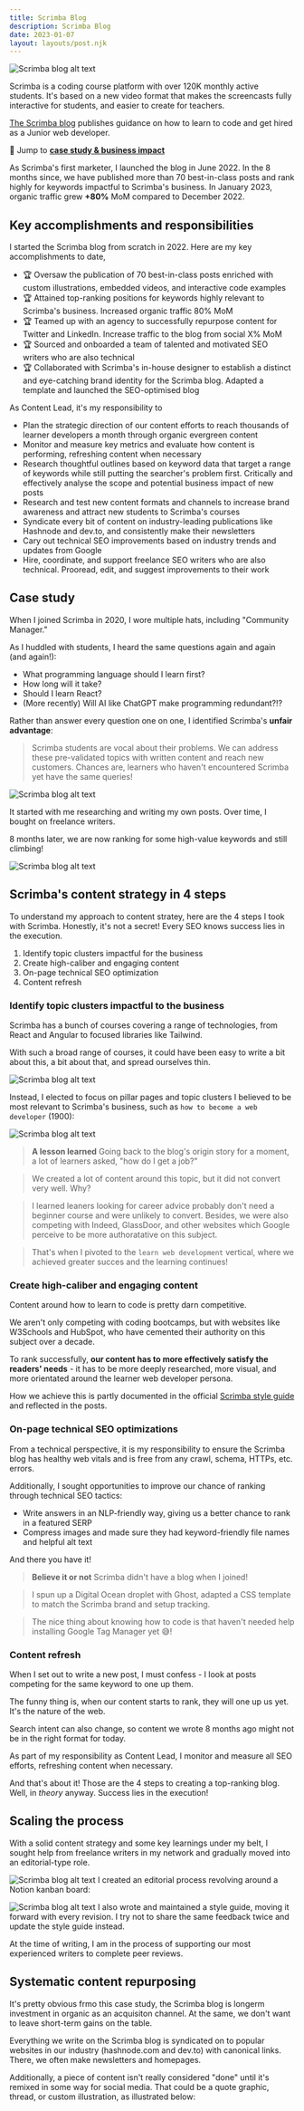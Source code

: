 ```yaml
---
title: Scrimba Blog
description: Scrimba Blog
date: 2023-01-07
layout: layouts/post.njk
---
```


![Scrimba blog alt text](../../img/scrimba-blog-header.png)

Scrimba is a coding course platform with over 120K monthly active students. It's based on a new video format that makes the screencasts fully interactive for students, and easier to create for teachers.

[The Scrimba blog](https://scrimba.com/articles) publishes guidance on how to learn to code and get hired as a Junior web developer.

🔗 Jump to [**case study & business impact**](#case-study)

As Scrimba's first marketer, I launched the blog in June 2022. In the 8 months since, we have published more than 70 best-in-class posts and rank highly for keywords impactful to Scrimba's business. In January 2023, organic traffic grew **+80%** MoM compared to December 2022.

## Key accomplishments and responsibilities
I started the Scrimba blog from scratch in 2022. Here are my key accomplishments to date,

- 🏆 Oversaw the publication of 70 best-in-class posts enriched with custom illustrations, embedded videos, and interactive code examples
- 🏆 Attained top-ranking positions for keywords highly relevant to Scrimba's business. Increased organic traffic 80% MoM
- 🏆 Teamed up with an agency to successfully repurpose content for Twitter and LinkedIn. Increase traffic to the blog from social X% MoM
- 🏆 Sourced and onboarded a team of talented and motivated SEO writers who are also technical 
- 🏆 Collaborated with Scrimba's in-house designer to establish a distinct and eye-catching brand identity for the Scrimba blog. Adapted a template and launched the SEO-optimised blog

As Content Lead, it's my responsibility to

- Plan the strategic direction of our content efforts to reach thousands of learner developers a month through organic evergreen content
- Monitor and measure key metrics and evaluate how content is performing, refreshing content when necessary
- Research thoughtful outlines based on keyword data that target a range of keywords while still putting the searcher's problem first. Critically and effectively analyse the scope and potential business impact of new posts
- Research and test new content formats and channels to increase brand awareness and attract new students to Scrimba's courses
- Syndicate every bit of content on industry-leading publications like Hashnode and dev.to, and consistently make their newsletters
- Cary out technical SEO improvements based on industry trends and updates from Google
- Hire, coordinate, and support freelance SEO writers who are also technical. Prooread, edit, and suggest improvements to their work


## Case study

When I joined Scrimba in 2020, I wore multiple hats, including "Community Manager." 

As I huddled with students, I heard the same questions again and again (and again!):

- What programming language should I learn first?
- How long will it take?
- Should I learn React?
- (More recently) Will AI like ChatGPT make programming redundant?!?

Rather than answer every question one on one, I identified Scrimba's **unfair advantage**:

> Scrimba students are vocal about their problems. We can address these pre-validated topics with written content and reach new customers. Chances are, learners who haven't encountered Scrimba yet have the same queries!

![Scrimba blog alt text](../../img/scrimba-blog-questions-to-posts.png)

It started with me researching and writing my own posts. Over time, I bought on freelance writers.

8 months later, we are now ranking for some high-value keywords and still climbing!

![Scrimba blog alt text](../../img/scrimba-blog-graph.png)

## Scrimba's content strategy in 4 steps

To understand my approach to content stratey, here are the 4 steps I took with Scrimba. Honestly, it's not a secret! Every SEO knows success lies in the execution.

1. Identify topic clusters impactful for the business
2. Create high-caliber and engaging content
3. On-page technical SEO optimization
4. Content refresh

### Identify topic clusters impactful to the business

Scrimba has a bunch of courses covering a range of technologies, from React and Angular to focused libraries like Tailwind. 

With such a broad range of courses, it could have been easy to write a bit about this, a bit about that, and spread ourselves thin. 

![Scrimba blog alt text](../../img/scrimba-blog-essentialism.png)

Instead, I elected to focus on pillar pages and topic clusters I believed to be most relevant to Scrimba's business, such as `how to become a web developer` (1900):

![Scrimba blog alt text](../../img/scrimba-blog-web-development-cluster.png)

> **A lesson learned** Going back to the blog's origin story for a moment, a lot of learners asked, "how do I get a job?" 

> We created a lot of content around this topic, but it did not convert very well. Why?

> I learned leaners looking for career advice probably don't need a beginner course and were unlikely to convert. Besides, we were also competing with Indeed, GlassDoor, and other websites which Google perceive to be more authoratative on this subject. 

> That's when I pivoted to the `learn web development` vertical, where we achieved greater succes and the learning continues!

### Create high-caliber and engaging content

Content around how to learn to code is pretty darn competitive. 

We aren't only competing with coding bootcamps, but with websites like W3Schools and HubSpot, who have cemented their authority on this subject over a decade. 

To rank successfully, **our content has to more effectively satisfy the readers' needs** - it has to be more deeply researched, more visual, and more orientated around the learner web developer persona.

How we achieve this is partly documented in the official [Scrimba style guide](https://www.notion.so/Style-guide-5223ffc0d7624779942d8bada50e10f7) and reflected in the posts.

### On-page technical SEO optimizations
 

From a technical perspective, it is my responsibility to ensure the Scrimba blog has healthy web vitals and is free from any crawl, schema, HTTPs, etc. errors.

Additionally, I sought opportunities to improve our chance of ranking through technical SEO tactics: 

- Write answers in an NLP-friendly way, giving us a better chance to rank in a featured SERP
- Compress images and made sure they had keyword-friendly file names and helpful alt text

And there you have it!

> **Believe it or not** Scrimba didn't have a blog when I joined!

> I spun up a Digital Ocean droplet with Ghost, adapted a CSS template to match the Scrimba brand and setup tracking.

> The nice thing about knowing how to code is that haven't needed help installing Google Tag Manager yet 😅!

### Content refresh
When I set out to write a new post, I must confess - I look at posts competing for the same keyword to one up them.

The funny thing is, when our content starts to rank, they will one up us yet. It's the nature of the web.

Search intent can also change, so content we wrote 8 months ago might not be in the right format for today. 

As part of my responsibility as Content Lead, I monitor and measure all SEO efforts, refreshing content when necessary.

And that's about it! Those are the 4 steps to creating a top-ranking blog. Well, in _theory_ anyway. Success lies in the execution!

## Scaling the process
With a solid content strategy and some key learnings under my belt, I sought help from freelance writers in my network and gradually moved into an editorial-type role. 


![Scrimba blog alt text](../../img/scrimba-blog-team.png)
I created an editorial process revolving around a Notion kanban board:

![Scrimba blog alt text](../../img/scrimba-blog-content-tracker.png)
I also wrote and maintained a style guide, moving it forward with every revision. I try not to share the same feedback twice and update the style guide instead.

At the time of writing, I am in the process of supporting our most experienced writers to complete peer reviews. 

## Systematic content repurposing

It's pretty obvious frmo this case study, the Scrimba blog is longerm investment in organic as an acquisiton channel. At the same, we don't want to leave short-term gains on the table.

Everything we write on the Scrimba blog is syndicated on to popular websites in our industry (hashnode.com and dev.to) with canonical links. There, we often make newsletters and homepages. 

Additionally, a piece of content isn't really considered "done" until it's remixed in some way for social media. That could be a quote graphic, thread, or custom illustration, as illustrated below:

